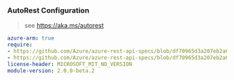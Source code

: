 ### AutoRest Configuration

> see https://aka.ms/autorest

``` yaml
azure-arm: true
require:
- https://github.com/Azure/azure-rest-api-specs/blob/df70965d3a207eb2a628c96aa6ed935edc6b7911/specification/communication/resource-manager/readme.md
- https://github.com/Azure/azure-rest-api-specs/blob/df70965d3a207eb2a628c96aa6ed935edc6b7911/specification/communication/resource-manager/readme.go.md
license-header: MICROSOFT_MIT_NO_VERSION
module-version: 2.0.0-beta.2

```